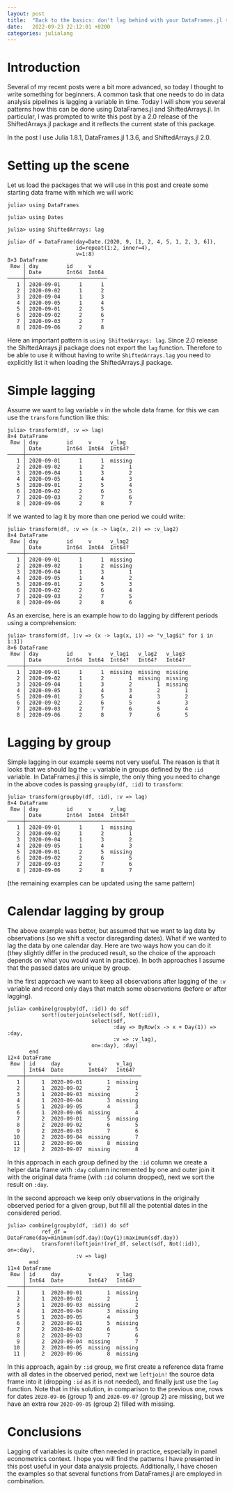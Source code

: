 ```yaml
---
layout: post
title:  "Back to the basics: don't lag behind with your DataFrames.jl skills"
date:   2022-09-23 22:12:01 +0200
categories: julialang
---
```


# Introduction

Several of my recent posts were a bit more advanced, so today I thought to write
something for beginners. A common task that one needs to do in data analysis
pipelines is lagging a variable in time. Today I will show you several patterns
how this can be done using DataFrames.jl and ShiftedArrays.jl. In particular, I
was prompted to write this post by a 2.0 release of the ShiftedArrays.jl package
and it reflects the current state of this package.

In the post I use Julia 1.8.1, DataFrames.jl 1.3.6, and ShiftedArrays.jl 2.0.

# Setting up the scene

Let us load the packages that we will use in this post and create some starting
data frame with which we will work:

```
julia> using DataFrames

julia> using Dates

julia> using ShiftedArrays: lag

julia> df = DataFrame(day=Date.(2020, 9, [1, 2, 4, 5, 1, 2, 3, 6]),
                      id=repeat(1:2, inner=4),
                      v=1:8)
8×3 DataFrame
 Row │ day         id     v
     │ Date        Int64  Int64
─────┼──────────────────────────
   1 │ 2020-09-01      1      1
   2 │ 2020-09-02      1      2
   3 │ 2020-09-04      1      3
   4 │ 2020-09-05      1      4
   5 │ 2020-09-01      2      5
   6 │ 2020-09-02      2      6
   7 │ 2020-09-03      2      7
   8 │ 2020-09-06      2      8
```

Here an important pattern is `using ShiftedArrays: lag`. Since 2.0 release
the ShiftedArrays.jl package does not export the `lag` function. Therefore
to be able to use it without having to write `ShiftedArrays.lag` you need
to explicitly list it when loading the ShiftedArrays.jl package.

# Simple lagging

Assume we want to lag variable `v` in the whole data frame. for this we can
use the `transform` function like this:

```
julia> transform(df, :v => lag)
8×4 DataFrame
 Row │ day         id     v      v_lag
     │ Date        Int64  Int64  Int64?
─────┼───────────────────────────────────
   1 │ 2020-09-01      1      1  missing
   2 │ 2020-09-02      1      2        1
   3 │ 2020-09-04      1      3        2
   4 │ 2020-09-05      1      4        3
   5 │ 2020-09-01      2      5        4
   6 │ 2020-09-02      2      6        5
   7 │ 2020-09-03      2      7        6
   8 │ 2020-09-06      2      8        7
```

If we wanted to lag it by more than one period we could write:

```
julia> transform(df, :v => (x -> lag(x, 2)) => :v_lag2)
8×4 DataFrame
 Row │ day         id     v      v_lag2
     │ Date        Int64  Int64  Int64?
─────┼───────────────────────────────────
   1 │ 2020-09-01      1      1  missing
   2 │ 2020-09-02      1      2  missing
   3 │ 2020-09-04      1      3        1
   4 │ 2020-09-05      1      4        2
   5 │ 2020-09-01      2      5        3
   6 │ 2020-09-02      2      6        4
   7 │ 2020-09-03      2      7        5
   8 │ 2020-09-06      2      8        6
```

As an exercise, here is an example how to do lagging by different periods
using a comprehension:

```
julia> transform(df, [:v => (x -> lag(x, i)) => "v_lag$i" for i in 1:3])
8×6 DataFrame
 Row │ day         id     v      v_lag1   v_lag2   v_lag3
     │ Date        Int64  Int64  Int64?   Int64?   Int64?
─────┼─────────────────────────────────────────────────────
   1 │ 2020-09-01      1      1  missing  missing  missing
   2 │ 2020-09-02      1      2        1  missing  missing
   3 │ 2020-09-04      1      3        2        1  missing
   4 │ 2020-09-05      1      4        3        2        1
   5 │ 2020-09-01      2      5        4        3        2
   6 │ 2020-09-02      2      6        5        4        3
   7 │ 2020-09-03      2      7        6        5        4
   8 │ 2020-09-06      2      8        7        6        5
```

# Lagging by group

Simple lagging in our example seems not very useful. The reason is that it looks
that we should lag the `:v` variable in groups defined by the `:id` variable.
In DataFrames.jl this is simple, the only thing you need to change in the
above codes is passing `groupby(df, :id)` to `transform`:

```
julia> transform(groupby(df, :id), :v => lag)
8×4 DataFrame
 Row │ day         id     v      v_lag
     │ Date        Int64  Int64  Int64?
─────┼───────────────────────────────────
   1 │ 2020-09-01      1      1  missing
   2 │ 2020-09-02      1      2        1
   3 │ 2020-09-04      1      3        2
   4 │ 2020-09-05      1      4        3
   5 │ 2020-09-01      2      5  missing
   6 │ 2020-09-02      2      6        5
   7 │ 2020-09-03      2      7        6
   8 │ 2020-09-06      2      8        7
```

(the remaining examples can be updated using the same pattern)

# Calendar lagging by group

The above example was better, but assumed that we want to lag data by
observations (so we shift a vector disregarding dates). What if we wanted to lag
the data by one calendar day. Here are two ways how you can do it (they slightly
differ in the produced result, so the choice of the approach depends on what you
would want in practice). In both approaches I assume that the passed dates are
unique by group.

In the first approach we want to keep all observations after lagging of the
`:v` variable and record only days that match some observations (before or after
lagging).

```
julia> combine(groupby(df, :id)) do sdf
           sort!(outerjoin(select(sdf, Not(:id)),
                           select(sdf,
                                  :day => ByRow(x -> x + Day(1)) => :day,
                                  :v => :v_lag),
                           on=:day), :day)
       end
12×4 DataFrame
 Row │ id     day         v        v_lag
     │ Int64  Date        Int64?   Int64?
─────┼─────────────────────────────────────
   1 │     1  2020-09-01        1  missing
   2 │     1  2020-09-02        2        1
   3 │     1  2020-09-03  missing        2
   4 │     1  2020-09-04        3  missing
   5 │     1  2020-09-05        4        3
   6 │     1  2020-09-06  missing        4
   7 │     2  2020-09-01        5  missing
   8 │     2  2020-09-02        6        5
   9 │     2  2020-09-03        7        6
  10 │     2  2020-09-04  missing        7
  11 │     2  2020-09-06        8  missing
  12 │     2  2020-09-07  missing        8
```

In this approach in each group defined by the `:id` column we create a helper
data frame with `:day` column incremented by one and outer join it with the
original data frame (with `:id` column dropped), next we sort the result on
`:day`.

In the second approach we keep only observations in the originally observed
period for a given group, but fill all the potential dates in the considered
period.

```
julia> combine(groupby(df, :id)) do sdf
           ref_df = DataFrame(day=minimum(sdf.day):Day(1):maximum(sdf.day))
           transform!(leftjoin!(ref_df, select(sdf, Not(:id)), on=:day),
                      :v => lag)
       end
11×4 DataFrame
 Row │ id     day         v        v_lag
     │ Int64  Date        Int64?   Int64?
─────┼─────────────────────────────────────
   1 │     1  2020-09-01        1  missing
   2 │     1  2020-09-02        2        1
   3 │     1  2020-09-03  missing        2
   4 │     1  2020-09-04        3  missing
   5 │     1  2020-09-05        4        3
   6 │     2  2020-09-01        5  missing
   7 │     2  2020-09-02        6        5
   8 │     2  2020-09-03        7        6
   9 │     2  2020-09-04  missing        7
  10 │     2  2020-09-05  missing  missing
  11 │     2  2020-09-06        8  missing
```

In this approach, again by `:id` group, we first create a reference data frame
with all dates in the observed period, next we `leftjoin!` the source data frame
into it (dropping `:id` as it is not needed), and finally just use the `lag`
function. Note that in this solution, in comparison to the previous one, rows
for dates `2020-09-06` (group 1) and `2020-09-07` (group 2) are missing, but we
have an extra row `2020-09-05` (group 2) filled with missing.

# Conclusions

Lagging of variables is quite often needed in practice, especially in panel
econometrics context. I hope you will find the patterns I have presented in this
post useful in your data analysis projects. Additionally, I have chosen the
examples so that several functions from DataFrames.jl are employed in
combination.
